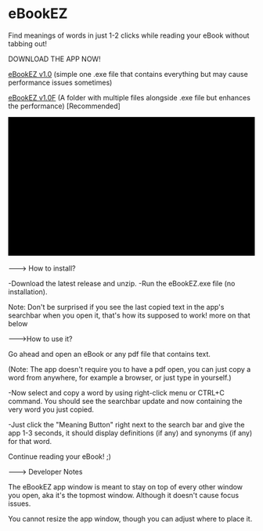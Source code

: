 # eBookEZ
Find meanings of words in just 1-2 clicks while reading your eBook without tabbing out!

<!-- Place this tag where you want the button to render. -->
DOWNLOAD THE APP NOW!

<a class="github-button" href="https://github.com/KhawajaAbaid/eBookEZ/files/6307503/eBookEZ_v1_dark.zip" data-icon="octicon-download" aria-label="Download KhawajaAbaid/eBookEZ on GitHub">eBookEZ v1.0</a> (simple one .exe file that contains everything but may cause performance issues sometimes) 

<a class="github-button" href="https://github.com/KhawajaAbaid/eBookEZ/files/6308385/ebookez_v1_dark_onefolder.zip" data-icon="octicon-download" aria-label="Download KhawajaAbaid/eBookEZ on GitHub">eBookEZ v1.0F</a> (A folder with multiple files alongside .exe file but enhances the performance) [Recommended]

![eBookEZ_Dark_Demo](https://github.com/KhawajaAbaid/eBookEZ/blob/main/demo/eBookEZ_dark_demo.gif?raw=true)

---> How to install?

-Download the latest release and unzip.
-Run the eBookEZ.exe file (no installation).

Note: Don't be surprised if you see the last copied text in the app's searchbar when you open it, 
that's how its supposed to work! more on that below


--->How to use it?

Go ahead and open an eBook or any pdf file that contains text.

(Note: The app doesn't require you to have a pdf open, you can just copy a word from anywhere, for example a browser, or just type in yourself.)

-Now select and copy a word by using right-click menu or CTRL+C command. You should see the searchbar update and 
now containing the very word you just copied.

-Just click the "Meaning Button" right next to the search bar and give the app 1-3 seconds, it should display definitions (if any)
and synonyms (if any) for that word.

Continue reading your eBook! ;)



---> Developer Notes

The eBookEZ app window is meant to stay on top of every other window you open, 
aka it's the topmost window. Although it doesn't cause focus issues.

You cannot resize the app window, though you can adjust where to place it.
